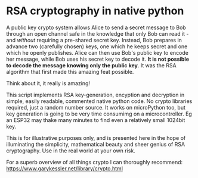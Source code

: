 # RSA cryptography in native python

A public key crypto system allows Alice to send a secret message to Bob through an open channel safe in the knowledge that only Bob can read it - and _without_ requiring a pre-shared secret key.
Instead, Bob prepares in advance two (carefully chosen) keys, one which he keeps secret and one which he openly publishes.
Alice can then use Bob's public key to encode her message, while Bob uses his secret key to decode it.
<b>It is not possible to decode the message knowing only the public key</b>.
It was the RSA algorithm that first made this amazing feat possible.

Think about it, it really is amazing!

This script implements RSA key-generation, encyption and decryption in simple, easily readable, commented native python code.
No crypto libraries required, just a random number source.
It works on microPython too, but key generation is going to be very time consumimg on a microcontroller.
Eg an ESP32 may thake many minutes to find even a relatively small 1024bit key.

This is for illustrative purposes only, and is presented here in the hope of illuminating the simplicity, mathematical beauty and sheer genius of RSA cryptography.
Use in the real world at your own risk.

For a superb overview of all things crypto I can thoroughly recommend:
https://www.garykessler.net/library/crypto.html

